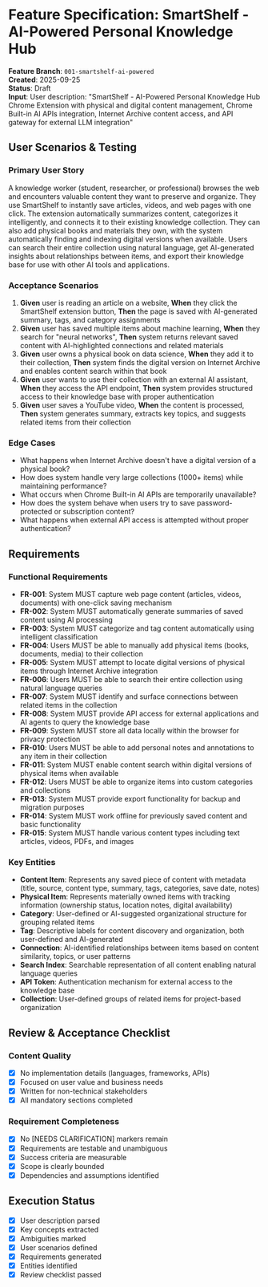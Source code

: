# Feature Specification: SmartShelf - AI-Powered Personal Knowledge Hub

**Feature Branch**: `001-smartshelf-ai-powered`  
**Created**: 2025-09-25  
**Status**: Draft  
**Input**: User description: "SmartShelf - AI-Powered Personal Knowledge Hub Chrome Extension with physical and digital content management, Chrome Built-in AI APIs integration, Internet Archive content access, and API gateway for external LLM integration"

## User Scenarios & Testing

### Primary User Story

A knowledge worker (student, researcher, or professional) browses the web and encounters valuable content they want to preserve and organize. They use SmartShelf to instantly save articles, videos, and web pages with one click. The extension automatically summarizes content, categorizes it intelligently, and connects it to their existing knowledge collection. They can also add physical books and materials they own, with the system automatically finding and indexing digital versions when available. Users can search their entire collection using natural language, get AI-generated insights about relationships between items, and export their knowledge base for use with other AI tools and applications.

### Acceptance Scenarios

1. **Given** user is reading an article on a website, **When** they click the SmartShelf extension button, **Then** the page is saved with AI-generated summary, tags, and category assignments
2. **Given** user has saved multiple items about machine learning, **When** they search for "neural networks", **Then** system returns relevant saved content with AI-highlighted connections and related materials
3. **Given** user owns a physical book on data science, **When** they add it to their collection, **Then** system finds the digital version on Internet Archive and enables content search within that book
4. **Given** user wants to use their collection with an external AI assistant, **When** they access the API endpoint, **Then** system provides structured access to their knowledge base with proper authentication
5. **Given** user saves a YouTube video, **When** the content is processed, **Then** system generates summary, extracts key topics, and suggests related items from their collection

### Edge Cases

- What happens when Internet Archive doesn't have a digital version of a physical book?
- How does system handle very large collections (1000+ items) while maintaining performance?
- What occurs when Chrome Built-in AI APIs are temporarily unavailable?
- How does the system behave when users try to save password-protected or subscription content?
- What happens when external API access is attempted without proper authentication?

## Requirements

### Functional Requirements

- **FR-001**: System MUST capture web page content (articles, videos, documents) with one-click saving mechanism
- **FR-002**: System MUST automatically generate summaries of saved content using AI processing
- **FR-003**: System MUST categorize and tag content automatically using intelligent classification
- **FR-004**: Users MUST be able to manually add physical items (books, documents, media) to their collection
- **FR-005**: System MUST attempt to locate digital versions of physical items through Internet Archive integration
- **FR-006**: Users MUST be able to search their entire collection using natural language queries
- **FR-007**: System MUST identify and surface connections between related items in the collection
- **FR-008**: System MUST provide API access for external applications and AI agents to query the knowledge base
- **FR-009**: System MUST store all data locally within the browser for privacy protection
- **FR-010**: Users MUST be able to add personal notes and annotations to any item in their collection
- **FR-011**: System MUST enable content search within digital versions of physical items when available
- **FR-012**: Users MUST be able to organize items into custom categories and collections
- **FR-013**: System MUST provide export functionality for backup and migration purposes
- **FR-014**: System MUST work offline for previously saved content and basic functionality
- **FR-015**: System MUST handle various content types including text articles, videos, PDFs, and images

### Key Entities

- **Content Item**: Represents any saved piece of content with metadata (title, source, content type, summary, tags, categories, save date, notes)
- **Physical Item**: Represents materially owned items with tracking information (ownership status, location notes, digital availability)
- **Category**: User-defined or AI-suggested organizational structure for grouping related items
- **Tag**: Descriptive labels for content discovery and organization, both user-defined and AI-generated
- **Connection**: AI-identified relationships between items based on content similarity, topics, or user patterns
- **Search Index**: Searchable representation of all content enabling natural language queries
- **API Token**: Authentication mechanism for external access to the knowledge base
- **Collection**: User-defined groups of related items for project-based organization

## Review & Acceptance Checklist

### Content Quality

- [x] No implementation details (languages, frameworks, APIs)
- [x] Focused on user value and business needs
- [x] Written for non-technical stakeholders
- [x] All mandatory sections completed

### Requirement Completeness

- [x] No [NEEDS CLARIFICATION] markers remain
- [x] Requirements are testable and unambiguous  
- [x] Success criteria are measurable
- [x] Scope is clearly bounded
- [x] Dependencies and assumptions identified

## Execution Status

- [x] User description parsed
- [x] Key concepts extracted
- [x] Ambiguities marked
- [x] User scenarios defined
- [x] Requirements generated
- [x] Entities identified
- [x] Review checklist passed
